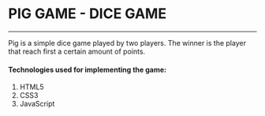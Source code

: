 # PIG GAME - DICE GAME
***
Pig is a simple dice game played by two players. The winner is the player that reach first a certain amount of points. 

#### Technologies used for implementing the game:

1. HTML5
2. CSS3
3. JavaScript